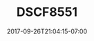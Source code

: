 ---
title: DSCF8551
date: 2017-09-26T21:04:15-07:00
draft: false
location: Mt. Rainier, WA
img_url: https://d17enza3bfujl8.cloudfront.net/DSCF8551.jpg
original_fn: ""
tags:
- Mt. Rainier, WA
- landscapes
- trees
- hiking

---